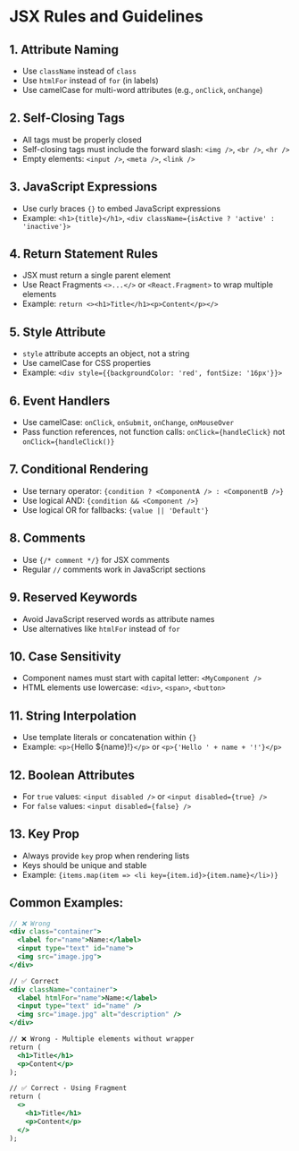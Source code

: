 # JSX Rules and Guidelines

## 1. Attribute Naming
- Use `className` instead of `class`
- Use `htmlFor` instead of `for` (in labels)
- Use camelCase for multi-word attributes (e.g., `onClick`, `onChange`)

## 2. Self-Closing Tags
- All tags must be properly closed
- Self-closing tags must include the forward slash: `<img />`, `<br />`, `<hr />`
- Empty elements: `<input />`, `<meta />`, `<link />`

## 3. JavaScript Expressions
- Use curly braces `{}` to embed JavaScript expressions
- Example: `<h1>{title}</h1>`, `<div className={isActive ? 'active' : 'inactive'}>`

## 4. Return Statement Rules
- JSX must return a single parent element
- Use React Fragments `<>...</>` or `<React.Fragment>` to wrap multiple elements
- Example: `return <><h1>Title</h1><p>Content</p></>`

## 5. Style Attribute
- `style` attribute accepts an object, not a string
- Use camelCase for CSS properties
- Example: `<div style={{backgroundColor: 'red', fontSize: '16px'}}>`

## 6. Event Handlers
- Use camelCase: `onClick`, `onSubmit`, `onChange`, `onMouseOver`
- Pass function references, not function calls: `onClick={handleClick}` not `onClick={handleClick()}`

## 7. Conditional Rendering
- Use ternary operator: `{condition ? <ComponentA /> : <ComponentB />}`
- Use logical AND: `{condition && <Component />}`
- Use logical OR for fallbacks: `{value || 'Default'}`

## 8. Comments
- Use `{/* comment */}` for JSX comments
- Regular `//` comments work in JavaScript sections

## 9. Reserved Keywords
- Avoid JavaScript reserved words as attribute names
- Use alternatives like `htmlFor` instead of `for`

## 10. Case Sensitivity
- Component names must start with capital letter: `<MyComponent />`
- HTML elements use lowercase: `<div>`, `<span>`, `<button>`

## 11. String Interpolation
- Use template literals or concatenation within `{}`
- Example: `<p>{`Hello ${name}!`}</p>` or `<p>{'Hello ' + name + '!'}</p>`

## 12. Boolean Attributes
- For `true` values: `<input disabled />` or `<input disabled={true} />`
- For `false` values: `<input disabled={false} />`

## 13. Key Prop
- Always provide `key` prop when rendering lists
- Keys should be unique and stable
- Example: `{items.map(item => <li key={item.id}>{item.name}</li>)}`

## Common Examples:

```jsx
// ❌ Wrong
<div class="container">
  <label for="name">Name:</label>
  <input type="text" id="name">
  <img src="image.jpg">
</div>

// ✅ Correct
<div className="container">
  <label htmlFor="name">Name:</label>
  <input type="text" id="name" />
  <img src="image.jpg" alt="description" />
</div>

// ❌ Wrong - Multiple elements without wrapper
return (
  <h1>Title</h1>
  <p>Content</p>
);

// ✅ Correct - Using Fragment
return (
  <>
    <h1>Title</h1>
    <p>Content</p>
  </>
);
``` 